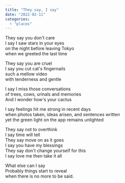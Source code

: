 ```yaml
---
title: "They say, I say"
date: "2022-02-11"
categories: 
  - "places"
---
```


They say you don't care  
I say I saw stars in your eyes  
on the night before leaving Tokyo  
when we greeted the last time  
  
They say you are cruel  
I say you cut cat's fingernails  
such a mellow video  
with tenderness and gentle  
  
I say I miss those conversations  
of trees, cows, urinals and memories  
And I wonder how's your cactus  
  
I say feelings hit me strong in recent days  
when photos taken, ideas arisen, and sentences written  
yet the green light on the app remains unlighted  
  
They say not to overthink  
I say time will tell  
They say move on as it goes  
I say you have my blessings  
They say don't change yourself for this  
I say love me then take it all  
  
What else can I say  
Probably things start to reveal  
when there is no more to be said.
